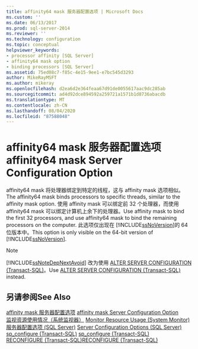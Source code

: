 ```yaml
---
title: affinity64 mask 服务器配置选项 | Microsoft Docs
ms.custom: ''
ms.date: 06/13/2017
ms.prod: sql-server-2014
ms.reviewer: ''
ms.technology: configuration
ms.topic: conceptual
helpviewer_keywords:
- processor affinity [SQL Server]
- affinity64 mask option
- binding processors [SQL Server]
ms.assetid: 75ed08c7-f85c-4e15-9ee1-e7bc545d3293
author: MikeRayMSFT
ms.author: mikeray
ms.openlocfilehash: d2ea6d2e364feaa67d91de0055617aac9dc285ab
ms.sourcegitcommit: ad4d92dce894592a259721a1571b1d8736abacdb
ms.translationtype: MT
ms.contentlocale: zh-CN
ms.lasthandoff: 08/04/2020
ms.locfileid: "87588048"
---
```

# <a name="affinity64-mask-server-configuration-option"></a><span data-ttu-id="493c6-102">affinity64 mask 服务器配置选项</span><span class="sxs-lookup"><span data-stu-id="493c6-102">affinity64 mask Server Configuration Option</span></span>
  <span data-ttu-id="493c6-103">affinity64 mask 将处理器绑定到特定的线程，这与 affinity mask 选项相似。</span><span class="sxs-lookup"><span data-stu-id="493c6-103">The affinity64 mask binds processors to specific threads, similar to the affinity mask option.</span></span> <span data-ttu-id="493c6-104">使用 affinity mask 可以绑定前 32 个处理器，而使用 affinity64 mask 可以绑定计算机上余下的处理器。</span><span class="sxs-lookup"><span data-stu-id="493c6-104">Use affinity mask to bind the first 32 processors, and use affinity64 mask to bind the remaining processors on the computer.</span></span> <span data-ttu-id="493c6-105">此选项仅出现在 [!INCLUDE[ssNoVersion](../../includes/ssnoversion-md.md)]的 64 位版本中。</span><span class="sxs-lookup"><span data-stu-id="493c6-105">This option is only visible on the 64-bit version of [!INCLUDE[ssNoVersion](../../includes/ssnoversion-md.md)].</span></span>  
  
> [!NOTE]  
>  [!INCLUDE[ssNoteDepNextAvoid](../../includes/ssnotedepnextavoid-md.md)] <span data-ttu-id="493c6-106">改为使用 [ALTER SERVER CONFIGURATION (Transact-SQL)](/sql/t-sql/statements/alter-server-configuration-transact-sql)。</span><span class="sxs-lookup"><span data-stu-id="493c6-106">Use [ALTER SERVER CONFIGURATION &#40;Transact-SQL&#41;](/sql/t-sql/statements/alter-server-configuration-transact-sql) instead.</span></span>  
  
## <a name="see-also"></a><span data-ttu-id="493c6-107">另请参阅</span><span class="sxs-lookup"><span data-stu-id="493c6-107">See Also</span></span>  
 <span data-ttu-id="493c6-108">[affinity mask 服务器配置选项](affinity-mask-server-configuration-option.md) </span><span class="sxs-lookup"><span data-stu-id="493c6-108">[affinity mask Server Configuration Option](affinity-mask-server-configuration-option.md) </span></span>  
 <span data-ttu-id="493c6-109">[监视资源使用情况（系统监视器）](../../relational-databases/performance-monitor/monitor-resource-usage-system-monitor.md) </span><span class="sxs-lookup"><span data-stu-id="493c6-109">[Monitor Resource Usage &#40;System Monitor&#41;](../../relational-databases/performance-monitor/monitor-resource-usage-system-monitor.md) </span></span>  
 <span data-ttu-id="493c6-110">[服务器配置选项 (SQL Server)](server-configuration-options-sql-server.md) </span><span class="sxs-lookup"><span data-stu-id="493c6-110">[Server Configuration Options &#40;SQL Server&#41;](server-configuration-options-sql-server.md) </span></span>  
 <span data-ttu-id="493c6-111">[sp_configure &#40;Transact-SQL&#41;](/sql/relational-databases/system-stored-procedures/sp-configure-transact-sql) </span><span class="sxs-lookup"><span data-stu-id="493c6-111">[sp_configure &#40;Transact-SQL&#41;](/sql/relational-databases/system-stored-procedures/sp-configure-transact-sql) </span></span>  
 [<span data-ttu-id="493c6-112">RECONFIGURE (Transact-SQL)</span><span class="sxs-lookup"><span data-stu-id="493c6-112">RECONFIGURE &#40;Transact-SQL&#41;</span></span>](/sql/t-sql/language-elements/reconfigure-transact-sql)  
  
  
